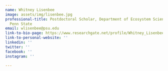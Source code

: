 ```yaml
---
name: Whitney Lisenbee
image: assets/img/lisenbee.jpg
professional-title: Postdoctoral Scholar, Department of Ecosystem Science and Management,
  Penn State
email: wlisenbee@psu.edu
link-to-bio-page: https://www.researchgate.net/profile/Whitney_Lisenbee
link-to-personal-website: ''
linkedin: ''
twitter: ''
facebook: ''
instagram: ''

---
```

